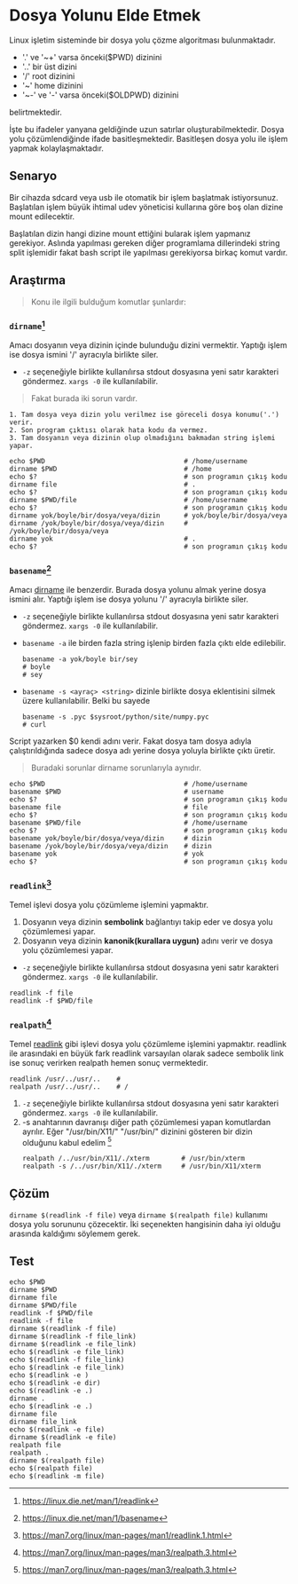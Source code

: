 # Dosya Yolunu Elde Etmek

Linux işletim sisteminde bir dosya yolu çözme algoritması bulunmaktadır. 

- '.' ve '~+' varsa önceki($PWD) dizinini
- '..' bir üst dizini
- '/' root dizinini
- '~' home dizinini
- '~-' ve '-' varsa önceki($OLDPWD) dizinini

belirtmektedir.

İşte bu ifadeler yanyana geldiğinde uzun satırlar oluşturabilmektedir. 
Dosya yolu çözümlendiğinde ifade basitleşmektedir.
Basitleşen dosya yolu ile işlem yapmak kolaylaşmaktadır.

## Senaryo

Bir cihazda sdcard veya usb ile otomatik bir işlem başlatmak istiyorsunuz.
Başlatılan işlem büyük ihtimal udev yöneticisi kullarına göre boş olan dizine mount edilecektir.

Başlatılan dizin hangi dizine mount ettiğini bularak işlem yapmanız gerekiyor.
Aslında yapılması gereken diğer programlama dillerindeki string split işlemidir
fakat bash script ile yapılması gerekiyorsa birkaç komut vardır.

## Araştırma

> Konu ile ilgili bulduğum komutlar şunlardır:

### `dirname`[^1]

Amacı dosyanın veya dizinin içinde bulunduğu dizini vermektir.
Yaptığı işlem ise dosya ismini '/' ayracıyla birlikte siler.

- `-z` seçeneğiyle birlikte kullanılırsa stdout dosyasına
yeni satır karakteri göndermez. `xargs -0` ile kullanılabilir.

> Fakat burada iki sorun vardır.

    1. Tam dosya veya dizin yolu verilmez ise göreceli dosya konumu('.') verir.
    2. Son program çıktısı olarak hata kodu da vermez.
    3. Tam dosyanın veya dizinin olup olmadığını bakmadan string işlemi yapar.

``` shell
echo $PWD                                   # /home/username
dirname $PWD                                # /home
echo $?                                     # son programın çıkış kodu
dirname file                                # .
echo $?                                     # son programın çıkış kodu
dirname $PWD/file                           # /home/username
echo $?                                     # son programın çıkış kodu
dirname yok/boyle/bir/dosya/veya/dizin      # yok/boyle/bir/dosya/veya
dirname /yok/boyle/bir/dosya/veya/dizin     # /yok/boyle/bir/dosya/veya
dirname yok                                 # .
echo $?                                     # son programın çıkış kodu
```

### `basename`[^2]

Amacı [dirname](DosyaYolu.md#dirname) ile benzerdir. Burada dosya yolunu almak yerine dosya ismini alır. 
Yaptığı işlem ise dosya yolunu '/' ayracıyla birlikte siler.

- `-z` seçeneğiyle birlikte kullanılırsa stdout dosyasına
yeni satır karakteri göndermez. `xargs -0` ile kullanılabilir.
- `basename -a` ile birden fazla string işlenip birden fazla çıktı elde edilebilir.

    ``` shell
    basename -a yok/boyle bir/sey
    # boyle
    # sey
    ```
- `basename -s <ayraç> <string>` dizinle birlikte dosya eklentisini silmek üzere kullanılabilir. Belki bu sayede

    ``` shell
    basename -s .pyc $sysroot/python/site/numpy.pyc
    # curl
    ```

Script yazarken $0 kendi adını verir. Fakat dosya tam dosya adıyla 
çalıştırıldığında sadece dosya adı yerine dosya yoluyla birlikte çıktı üretir.

> Buradaki sorunlar dirname sorunlarıyla aynıdır.

``` shell
echo $PWD                                   # /home/username
basename $PWD                               # username
echo $?                                     # son programın çıkış kodu
basename file                               # file
echo $?                                     # son programın çıkış kodu
basename $PWD/file                          # /home/username
echo $?                                     # son programın çıkış kodu
basename yok/boyle/bir/dosya/veya/dizin     # dizin
basename /yok/boyle/bir/dosya/veya/dizin    # dizin
basename yok                                # yok
echo $?                                     # son programın çıkış kodu
```

### `readlink`[^3]

Temel işlevi dosya yolu çözümleme işlemini yapmaktır.

1. Dosyanın veya dizinin **sembolink** bağlantıyı takip eder ve dosya yolu çözümlemesi yapar.
2. Dosyanın veya dizinin **kanonik(kurallara uygun)** adını verir ve dosya yolu çözümlemesi yapar.
- `-z` seçeneğiyle birlikte kullanılırsa stdout dosyasına
yeni satır karakteri göndermez. `xargs -0` ile kullanılabilir.

```shell
readlink -f file
readlink -f $PWD/file
```

### `realpath`[^4]

Temel [readlink](DosyaYolu.md#readlink) gibi işlevi dosya yolu çözümleme işlemini yapmaktır. 
readlink ile arasındaki en büyük fark readlink varsayılan olarak sadece sembolik link ise 
sonuç verirken realpath hemen sonuç vermektedir.

``` shell
readlink /usr/../usr/..    #
realpath /usr/../usr/..    # /
```
1. `-z` seçeneğiyle birlikte kullanılırsa stdout dosyasına
yeni satır karakteri göndermez. `xargs -0` ile kullanılabilir.
2. -s anahtarının davranışı diğer path çözümlemesi yapan komutlardan ayrılır.
Eğer "/usr/bin/X11/" "/usr/bin/" dizinini gösteren bir dizin olduğunu kabul edelim [^4]
    ``` shell
    realpath /../usr/bin/X11/./xterm        # /usr/bin/xterm
    realpath -s /../usr/bin/X11/./xterm     # /usr/bin/X11/xterm
    ```

## Çözüm

`dirname $(readlink -f file)` veya `dirname $(realpath file)` kullanımı dosya yolu sorununu çözecektir. 
İki seçenekten hangisinin daha iyi olduğu arasında kaldığımı söylemem gerek.

## Test

``` shell
echo $PWD
dirname $PWD
dirname file
dirname $PWD/file
readlink -f $PWD/file
readlink -f file
dirname $(readlink -f file)
dirname $(readlink -f file_link)
dirname $(readlink -e file_link)
echo $(readlink -e file_link)
echo $(readlink -f file_link)
echo $(readlink -e file_link)
echo $(readlink -e )
echo $(readlink -e dir)
echo $(readlink -e .)
dirname .
echo $(readlink -e .)
dirname file
dirname file_link
echo $(readlink -e file)
dirname $(readlink -e file)
realpath file
realpath .
dirname $(realpath file)
echo $(realpath file)
echo $(readlink -m file)
```

[^1]: <https://linux.die.net/man/1/readlink>
[^2]: <https://linux.die.net/man/1/basename>
[^3]: <https://man7.org/linux/man-pages/man1/readlink.1.html>
[^4]: <https://man7.org/linux/man-pages/man3/realpath.3.html>
